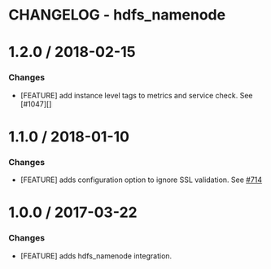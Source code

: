 # CHANGELOG - hdfs_namenode

1.2.0 / 2018-02-15
==================

### Changes
* [FEATURE] add instance level tags to metrics and service check. See [#1047][]

1.1.0 / 2018-01-10
==================

### Changes

* [FEATURE] adds configuration option to ignore SSL validation. See [#714][]

1.0.0 / 2017-03-22
==================

### Changes

* [FEATURE] adds hdfs_namenode integration.


[#714]: https://github.com/DataDog/integrations-core/issues/714
